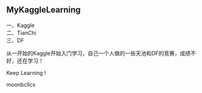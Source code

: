 ## MyKaggleLearning

一、Kaggle  
二、TianChi  
三、DF  

从一开始的Kaggle开始入门学习，自己一个人做的一些天池和DF的竞赛，成绩不好，还在学习！

Keep Learning !

moonbcllcs
